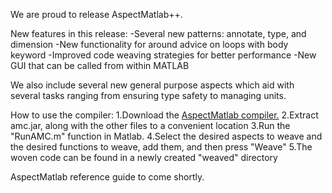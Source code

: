 We are proud to release AspectMatlab++. 

New features in this release:
-Several new patterns: annotate, type, and dimension
-New functionality for around advice on loops with body keyword
-Improved code weaving strategies for better performance
-New GUI that can be called from within MATLAB

We also include several new general purpose aspects which aid with several tasks ranging from ensuring type safety to managing units.

How to use the compiler:
1.Download the [AspectMatlab compiler.](http://www.sable.mcgill.ca/mclab/projects/aspect-matlab/AspectMatlab.zip)
2.Extract amc.jar, along with the other files to a convenient location
3.Run the "RunAMC.m" function in Matlab.
4.Select the desired aspects to weave and the desired functions to weave, add them, and then press "Weave"
5.The woven code can be found in a newly created "weaved" directory

AspectMatlab reference guide to come shortly.
